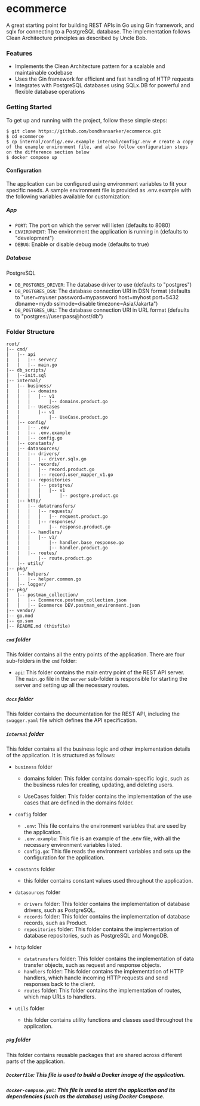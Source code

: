 # ecommerce

A great starting point for building REST APIs in Go using Gin framework, and sqlx for connecting to a PostgreSQL database. The implementation follows Clean Architecture principles as described by Uncle Bob.

### Features

-   Implements the Clean Architecture pattern for a scalable and maintainable codebase
-   Uses the Gin framework for efficient and fast handling of HTTP requests
-   Integrates with PostgreSQL databases using SQLx.DB for powerful and flexible database operations

### Getting Started

To get up and running with the project, follow these simple steps:

```
$ git clone https://github.com/bondhansarker/ecommerce.git
$ cd ecommerce
$ cp internal/config/.env.example internal/config/.env # create a copy of the example environment file, and also follow configuration steps on the difference section below
$ docker compose up
```

#### Configuration

The application can be configured using environment variables to fit your specific needs. A sample environment file is provided as .env.example with the following variables available for customization:

##### App

-   `PORT`: The port on which the server will listen (defaults to 8080)
-   `ENVIRONMENT`: The environment the application is running in (defaults to "development")
-   `DEBUG`: Enable or disable debug mode (defaults to true)

##### Database

PostgreSQL

-   `DB_POSTGRES_DRIVER`: The database driver to use (defaults to "postgres")
-   `DB_POSTGRES_DSN`: The database connection URI in DSN format (defaults to "user=myuser password=mypassword host=myhost port=5432 dbname=mydb sslmode=disable timezone=Asia/Jakarta")
-   `DB_POSTGRES_URL`: The database connection URI in URL format (defaults to "postgres://user:pass@host/db")

### Folder Structure

```
root/
|-- cmd/
|   |-- api
|   |   |-- server/
|   |   |-- main.go
|-- db_scripts/
|   |--init.sql
|-- internal/
|   |-- business/
|   |   |-- domains
|   |   |   |-- v1
|   |   |       |-- domains.product.go
|   |   |-- UseCases
|   |       |-- v1
|   |           |-- UseCase.product.go
|   |-- config/
|   |   |-- .env
|   |   |-- .env.example
|   |   |-- config.go
|   |-- constants/
|   |-- datasources/
|   |   |-- drivers/
|   |   |   |-- driver.sqlx.go
|   |   |-- records/
|   |   |   |-- record.product.go
|   |   |   |-- record.user_mapper_v1.go
|   |   |-- repositories
|   |   |   |-- postgres/
|   |   |   |   |-- v1
|   |   |   |       |-- postgre.product.go
|   |-- http/
|   |   |-- datatransfers/
|   |   |   |-- requests/
|   |   |   |   |-- request.product.go
|   |   |   |-- responses/
|   |   |       |-- response.product.go
|   |   |-- handlers/
|   |   |   |-- v1/
|   |   |       |-- handler.base_response.go
|   |   |       |-- handler.product.go
|   |   |-- routes/
|   |       |-- route.product.go
|   |-- utils/
|-- pkg/
|   |-- helpers/
|   |   |-- helper.common.go
|   |-- logger/
|-- pkg/
|   |-- postman_collection/
|   |   |-- Ecommerce.postman_collection.json
|   |   |-- Ecommerce DEV.postman_environment.json
|-- vendor/
|-- go.mod
|-- go.sum
|-- README.md (thisfile)
```

##### `cmd` folder

This folder contains all the entry points of the application. There are four sub-folders in the `cmd` folder:

-   `api`: This folder contains the main entry point of the REST API server. The `main.go` file in the `server` sub-folder is responsible for starting the server and setting up all the necessary routes.


##### `docs` folder

This folder contains the documentation for the REST API, including the `swagger.yaml` file which defines the API specification.

##### `internal` folder

This folder contains all the business logic and other implementation details of the application. It is structured as follows:

-   `business` folder

    -   domains folder: This folder contains domain-specific logic, such as the business rules for creating, updating, and deleting users.

    -   UseCases folder: This folder contains the implementation of the use cases that are defined in the domains folder.

-   `config` folder

    -   `.env`: This file contains the environment variables that are used by the application.
    -   `.env.example`: This file is an example of the .env file, with all the necessary environment variables listed.
    -   `config.go`: This file reads the environment variables and sets up the configuration for the application.

-   `constants` folder

    -   this folder contains constant values used throughout the application.

-   `datasources` folder

    -   `drivers` folder: This folder contains the implementation of database drivers, such as PostgreSQL.
    -   `records` folder: This folder contains the implementation of database records, such as Product.
    -   `repositories` folder: This folder contains the implementation of database repositories, such as PostgreSQL and MongoDB.

-   `http` folder

    -   `datatransfers` folder: This folder contains the implementation of data transfer objects, such as request and response objects.
    -   `handlers` folder: This folder contains the implementation of HTTP handlers, which handle incoming HTTP requests and send responses back to the client.
    -   `routes` folder: This folder contains the implementation of routes, which map URLs to handlers.


-   `utils` folder

    -   this folder contains utility functions and classes used throughout the application.

##### `pkg` folder

This folder contains reusable packages that are shared across different parts of the application.

##### `Dockerfile`: This file is used to build a Docker image of the application.
##### `docker-compose.yml`: This file is used to start the application and its dependencies (such as the database) using Docker Compose.
